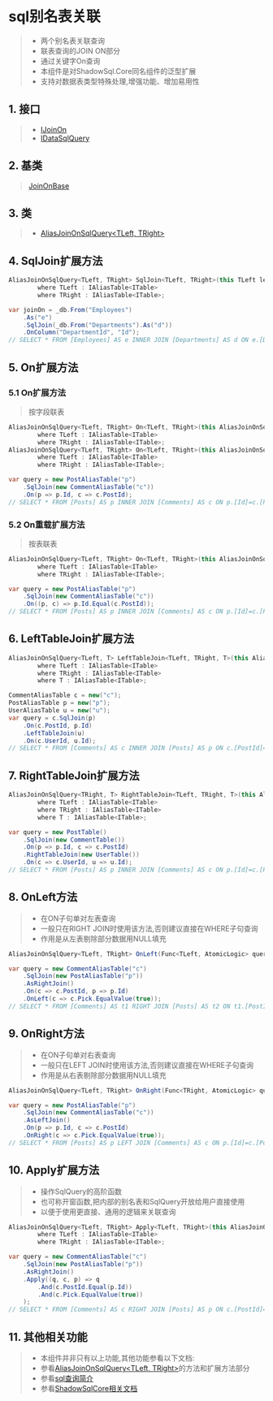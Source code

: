 # sql别名表关联
>* 两个别名表关联查询
>* 联表查询的JOIN ON部分
>* 通过关键字On查询
>* 本组件是对ShadowSql.Core同名组件的泛型扩展
>* 支持对数据表类型特殊处理,增强功能、增加易用性

## 1. 接口
>* [IJoinOn](/api/ShadowSql.Join.IJoinOn.html)
>* [IDataSqlQuery](/api/ShadowSql.Queries.IDataSqlQuery.html)

## 2. 基类
>[JoinOnBase](/api/ShadowSql.Join.JoinOnBase.html)

## 3. 类
>* [AliasJoinOnSqlQuery\<TLeft, TRight\>](/api/ShadowSql.Join.AliasJoinOnSqlQuery-2.html)

## 4. SqlJoin扩展方法
```csharp
AliasJoinOnSqlQuery<TLeft, TRight> SqlJoin<TLeft, TRight>(this TLeft left, TRight right)
        where TLeft : IAliasTable<ITable>
        where TRight : IAliasTable<ITable>;
```
```csharp
var joinOn = _db.From("Employees")
    .As("e")
    .SqlJoin(_db.From("Departments").As("d"))
    .OnColumn("DepartmentId", "Id");
// SELECT * FROM [Employees] AS e INNER JOIN [Departments] AS d ON e.[DepartmentId]=d.[Id]
```

## 5. On扩展方法
### 5.1 On扩展方法
>按字段联表
```csharp
AliasJoinOnSqlQuery<TLeft, TRight> On<TLeft, TRight>(this AliasJoinOnSqlQuery<TLeft, TRight> joinOn, Func<TLeft, IColumn> left, Func<TRight, IColumn> right)
        where TLeft : IAliasTable<ITable>
        where TRight : IAliasTable<ITable>;
AliasJoinOnSqlQuery<TLeft, TRight> On<TLeft, TRight>(this AliasJoinOnSqlQuery<TLeft, TRight> joinOn, Func<TLeft, IColumn> left, CompareSymbol compare, Func<TRight, IColumn> right)
        where TLeft : IAliasTable<ITable>
        where TRight : IAliasTable<ITable>;
```
```csharp
var query = new PostAliasTable("p")
    .SqlJoin(new CommentAliasTable("c"))
    .On(p => p.Id, c => c.PostId);
// SELECT * FROM [Posts] AS p INNER JOIN [Comments] AS c ON p.[Id]=c.[PostId]
```

### 5.2 On重载扩展方法
>按表联表
```csharp
AliasJoinOnSqlQuery<TLeft, TRight> On<TLeft, TRight>(this AliasJoinOnSqlQuery<TLeft, TRight> joinOn, Func<TLeft, TRight, AtomicLogic> query)
        where TLeft : IAliasTable<ITable>
        where TRight : IAliasTable<ITable>;
```
```csharp
var query = new PostAliasTable("p")
    .SqlJoin(new CommentAliasTable("c"))
    .On((p, c) => p.Id.Equal(c.PostId));
// SELECT * FROM [Posts] AS p INNER JOIN [Comments] AS c ON p.[Id]=c.[PostId]
```

## 6. LeftTableJoin扩展方法
```csharp
AliasJoinOnSqlQuery<TLeft, T> LeftTableJoin<TLeft, TRight, T>(this AliasJoinOnSqlQuery<TLeft, TRight> joinOn, T table)
        where TLeft : IAliasTable<ITable>
        where TRight : IAliasTable<ITable>
        where T : IAliasTable<ITable>;
```
```csharp
CommentAliasTable c = new("c");
PostAliasTable p = new("p");
UserAliasTable u = new("u");
var query = c.SqlJoin(p)
    .On(c.PostId, p.Id)
    .LeftTableJoin(u)
    .On(c.UserId, u.Id);
// SELECT * FROM [Comments] AS c INNER JOIN [Posts] AS p ON c.[PostId]=p.[Id] INNER JOIN [Users] AS u ON c.[UserId]=u.[Id]
```

## 7. RightTableJoin扩展方法
```csharp
AliasJoinOnSqlQuery<TRight, T> RightTableJoin<TLeft, TRight, T>(this AliasJoinOnSqlQuery<TLeft, TRight> joinOn, T table)
        where TLeft : IAliasTable<ITable>
        where TRight : IAliasTable<ITable>
        where T : IAliasTable<ITable>;
```
```csharp
var query = new PostTable()
    .SqlJoin(new CommentTable())
    .On(p => p.Id, c => c.PostId)
    .RightTableJoin(new UserTable())
    .On(c => c.UserId, u => u.Id);
// SELECT * FROM [Posts] AS p INNER JOIN [Comments] AS c ON p.[Id]=c.[PostId] INNER JOIN [Users] AS u ON c.[UserId]=u.[Id]
```

## 8. OnLeft方法
>* 在ON子句单对左表查询
>* 一般只在RIGHT JOIN时使用该方法,否则建议直接在WHERE子句查询
>* 作用是从左表剔除部分数据用NULL填充
```csharp
AliasJoinOnSqlQuery<TLeft, TRight> OnLeft(Func<TLeft, AtomicLogic> query);
```
```csharp
var query = new CommentAliasTable("c")
    .SqlJoin(new PostAliasTable("p"))
    .AsRightJoin()
    .On(c => c.PostId, p => p.Id)
    .OnLeft(c => c.Pick.EqualValue(true));
// SELECT * FROM [Comments] AS t1 RIGHT JOIN [Posts] AS t2 ON t1.[PostId]=t2.[Id] AND t1.[Pick]=1
```

## 9. OnRight方法
>* 在ON子句单对右表查询
>* 一般只在LEFT JOIN时使用该方法,否则建议直接在WHERE子句查询
>* 作用是从右表剔除部分数据用NULL填充
```csharp
AliasJoinOnSqlQuery<TLeft, TRight> OnRight(Func<TRight, AtomicLogic> query);
```
```csharp
var query = new PostAliasTable("p")
    .SqlJoin(new CommentAliasTable("c"))
    .AsLeftJoin()
    .On(p => p.Id, c => c.PostId)
    .OnRight(c => c.Pick.EqualValue(true));
// SELECT * FROM [Posts] AS p LEFT JOIN [Comments] AS c ON p.[Id]=c.[PostId] AND c.[Pick]=1
```

## 10. Apply扩展方法
>* 操作SqlQuery的高阶函数
>* 也可称开窗函数,把内部的别名表和SqlQuery开放给用户直接使用
>* 以便于使用更直接、通用的逻辑来关联查询
```csharp
AliasJoinOnSqlQuery<TLeft, TRight> Apply<TLeft, TRight>(this AliasJoinOnSqlQuery<TLeft, TRight> joinOn, Func<SqlQuery, TLeft, TRight, SqlQuery> query)
        where TLeft : IAliasTable<ITable>
        where TRight : IAliasTable<ITable>;
```
```csharp
var query = new CommentAliasTable("c")
    .SqlJoin(new PostAliasTable("p"))
    .AsRightJoin()
    .Apply((q, c, p) => q
        .And(c.PostId.Equal(p.Id))
        .And(c.Pick.EqualValue(true))
    );
// SELECT * FROM [Comments] AS c RIGHT JOIN [Posts] AS p ON c.[PostId]=p.[Id] AND c.[Pick]=1
```

## 11. 其他相关功能
>* 本组件并非只有以上功能,其他功能参看以下文档:
>* 参看[AliasJoinOnSqlQuery\<TLeft, TRight\>](/api/ShadowSql.Join.AliasJoinOnSqlQuery-2.html)的方法和扩展方法部分
>* 参看[sql查询简介](./index.md)
>* 参看[ShadowSqlCore相关文档](../../shadowcore/sqlquery/joinon.md)
